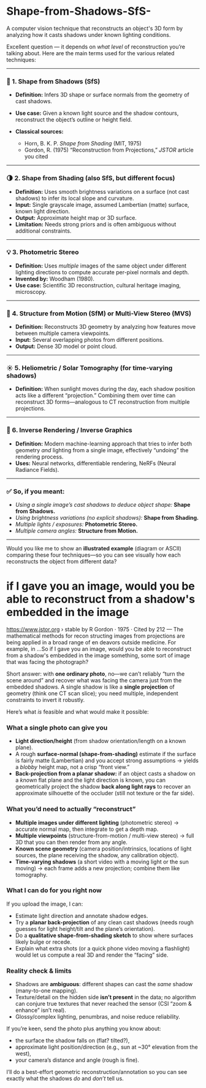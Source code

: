 # Shape-from-Shadows-SfS-
A computer vision technique that reconstructs an object's 3D form by analyzing how it casts shadows under known lighting conditions.


Excellent question — it depends on *what level* of reconstruction you’re talking about.
Here are the main terms used for the various related techniques:

---

### 🧮 1. **Shape from Shadows** (SfS)

* **Definition:** Infers 3D shape or surface normals from the geometry of cast shadows.
* **Use case:** Given a known light source and the shadow contours, reconstruct the object’s outline or height field.
* **Classical sources:**

  * Horn, B. K. P. *Shape from Shading* (MIT, 1975)
  * Gordon, R. (1975) “Reconstruction from Projections,” *JSTOR* article you cited

---

### 🌗 2. **Shape from Shading** (also SfS, but different focus)

* **Definition:** Uses smooth brightness variations on a surface (not cast shadows) to infer its local slope and curvature.
* **Input:** Single grayscale image, assumed Lambertian (matte) surface, known light direction.
* **Output:** Approximate height map or 3D surface.
* **Limitation:** Needs strong priors and is often ambiguous without additional constraints.

---

### 💡 3. **Photometric Stereo**

* **Definition:** Uses *multiple* images of the same object under different lighting directions to compute accurate per-pixel normals and depth.
* **Invented by:** Woodham (1980).
* **Use case:** Scientific 3D reconstruction, cultural heritage imaging, microscopy.

---

### 📸 4. **Structure from Motion (SfM)** or **Multi-View Stereo (MVS)**

* **Definition:** Reconstructs 3D geometry by analyzing how features move between multiple camera viewpoints.
* **Input:** Several overlapping photos from different positions.
* **Output:** Dense 3D model or point cloud.

---

### ☀️ 5. **Heliometric / Solar Tomography** (for time-varying shadows)

* **Definition:** When sunlight moves during the day, each shadow position acts like a different “projection.” Combining them over time can reconstruct 3D forms—analogous to CT reconstruction from multiple projections.

---

### 🧭 6. **Inverse Rendering / Inverse Graphics**

* **Definition:** Modern machine-learning approach that tries to infer both geometry *and* lighting from a single image, effectively “undoing” the rendering process.
* **Uses:** Neural networks, differentiable rendering, NeRFs (Neural Radiance Fields).

---

### ✅ So, if you meant:

* *Using a single image’s cast shadows to deduce object shape:* **Shape from Shadows.**
* *Using brightness variations (no explicit shadows):* **Shape from Shading.**
* *Multiple lights / exposures:* **Photometric Stereo.**
* *Multiple camera angles:* **Structure from Motion.**

---

Would you like me to show an **illustrated example** (diagram or ASCII) comparing these four techniques—so you can see visually how each reconstructs the object from different data?

# if I gave you an image, would you be able to reconstruct from a shadow's embedded in the image
https://www.jstor.org › stable by R Gordon · 1975 · Cited by 212 — The mathematical methods for recon structing images from projections are being applied in a broad range of en deavors outside medicine. For example, in ...So if I gave you an image, would you be able to reconstruct from a shadow's embedded in the image something, some sort of image that was facing the photograph?


Short answer: with **one ordinary photo**, no—we can’t reliably “turn the scene around” and recover what was facing the camera just from the embedded shadows. A single shadow is like a **single projection** of geometry (think one CT scan slice); you need multiple, independent constraints to invert it robustly.

Here’s what *is* feasible and what would make it possible:

### What a single photo can give you

* **Light direction/height** (from shadow orientation/length on a known plane).
* A rough **surface-normal (shape-from-shading)** estimate if the surface is fairly matte (Lambertian) and you accept strong assumptions → yields a *blobby* height map, not a crisp “front view.”
* **Back-projection from a planar shadow:** if an object casts a shadow on a *known* flat plane and the light direction is known, you can geometrically project the shadow **back along light rays** to recover an approximate silhouette of the occluder (still not texture or the far side).

### What you’d need to actually “reconstruct”

* **Multiple images under different lighting** (photometric stereo) → accurate normal map, then integrate to get a depth map.
* **Multiple viewpoints** (structure-from-motion / multi-view stereo) → full 3D that you can then render from any angle.
* **Known scene geometry** (camera position/intrinsics, locations of light sources, the plane receiving the shadow, any calibration object).
* **Time-varying shadows** (a short video with a moving light or the sun moving) → each frame adds a new projection; combine them like tomography.

### What I can do for you right now

If you upload the image, I can:

* Estimate light direction and annotate shadow edges.
* Try a **planar back-projection** of any clean cast shadows (needs rough guesses for light height/tilt and the plane’s orientation).
* Do a **qualitative shape-from-shading sketch** to show where surfaces likely bulge or recede.
* Explain what extra shots (or a quick phone video moving a flashlight) would let us compute a real 3D and render the “facing” side.

### Reality check & limits

* Shadows are **ambiguous**: different shapes can cast the *same* shadow (many-to-one mapping).
* Texture/detail on the hidden side **isn’t present** in the data; no algorithm can conjure true textures that never reached the sensor (CSI “zoom & enhance” isn’t real).
* Glossy/complex lighting, penumbras, and noise reduce reliability.

If you’re keen, send the photo plus anything you know about:

* the surface the shadow falls on (flat? tilted?),
* approximate light position/direction (e.g., sun at ~30° elevation from the west),
* your camera’s distance and angle (rough is fine).

I’ll do a best-effort geometric reconstruction/annotation so you can see exactly what the shadows *do* and *don’t* tell us.
